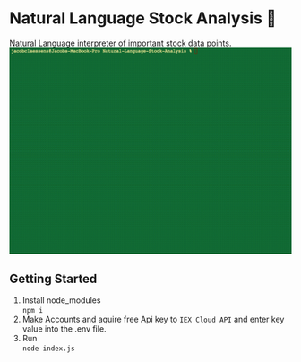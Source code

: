 # Natural Language Stock Analysis 🍂
Natural Language interpreter of important stock data points.  
![multi-media](./assets/screen-capture-mov.gif)

## Getting Started

1. Install node_modules  
    `npm i`
2. Make Accounts and aquire free Api key to `IEX Cloud API` and enter key value into the .env file.
3. Run  
    `node index.js`  
